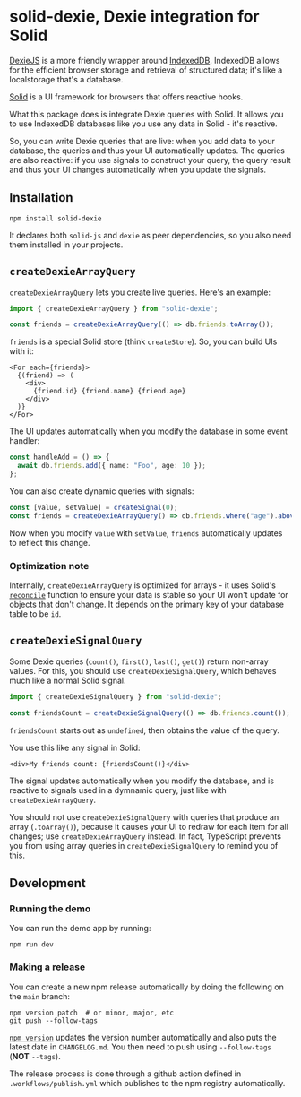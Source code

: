 # solid-dexie, Dexie integration for Solid

[DexieJS](https://dexie.org/) is a more friendly wrapper around
[IndexedDB](https://developer.mozilla.org/en-US/docs/Web/API/IndexedDB_API).
IndexedDB allows for the efficient browser storage and retrieval of structured
data; it's like a localstorage that's a database.

[Solid](https://www.solidjs.com/) is a UI framework for browsers that offers
reactive hooks.

What this package does is integrate Dexie queries with Solid. It allows you to
use IndexedDB databases like you use any data in Solid - it's reactive.

So, you can write Dexie queries that are live: when you add data to your
database, the queries and thus your UI automatically updates. The queries are
also reactive: if you use signals to construct your query, the query result and
thus your UI changes automatically when you update the signals.

## Installation

```shell
npm install solid-dexie
```

It declares both `solid-js` and `dexie` as peer dependencies, so you
also need them installed in your projects.

## `createDexieArrayQuery`

`createDexieArrayQuery` lets you create live queries. Here's an example:

```typescript
import { createDexieArrayQuery } from "solid-dexie";

const friends = createDexieArrayQuery(() => db.friends.toArray());
```

`friends` is a special Solid store (think `createStore`). So, you can build
UIs with it:

```tsx
<For each={friends}>
  {(friend) => (
    <div>
      {friend.id} {friend.name} {friend.age}
    </div>
  )}
</For>
```

The UI updates automatically when you modify the database in some event handler:

```typescript
const handleAdd = () => {
  await db.friends.add({ name: "Foo", age: 10 });
};
```

You can also create dynamic queries with signals:

```typescript
const [value, setValue] = createSignal(0);
const friends = createDexieArrayQuery() => db.friends.where("age").above(value()).toArray());
```

Now when you modify `value` with `setValue`, `friends` automatically updates to
reflect this change.

### Optimization note

Internally, `createDexieArrayQuery` is optimized for arrays - it uses Solid's
[`reconcile`](https://www.solidjs.com/docs/latest/api#reconcile) function to
ensure your data is stable so your UI won't update for objects that don't
change. It depends on the primary key of your database table to be `id`.

## `createDexieSignalQuery`

Some Dexie queries (`count()`, `first()`, `last()`, `get()`) return non-array
values. For this, you should use `createDexieSignalQuery`, which behaves much
like a normal Solid signal.

```typescript
import { createDexieSignalQuery } from "solid-dexie";

const friendsCount = createDexieSignalQuery(() => db.friends.count());
```

`friendsCount` starts out as `undefined`, then obtains the value of the query.

You use this like any signal in Solid:

```tsx
<div>My friends count: {friendsCount()}</div>
```

The signal updates automatically when you modify the database, and is reactive
to signals used in a dymnamic query, just like with `createDexieArrayQuery`.

You should not use `createDexieSignalQuery` with queries that produce an array
(`.toArray()`), because it causes your UI to redraw for each item for all
changes; use `createDexieArrayQuery` instead. In fact, TypeScript prevents you
from using array queries in `createDexieSignalQuery` to remind you of this.

## Development

### Running the demo

You can run the demo app by running:

```shell
npm run dev
```

### Making a release

You can create a new npm release automatically by doing the following on the
`main` branch:

```shell
npm version patch  # or minor, major, etc
git push --follow-tags
```

[`npm version`](https://docs.npmjs.com/cli/v8/commands/npm-version) updates the
version number automatically and also puts the latest date in `CHANGELOG.md`.
You then need to push using `--follow-tags` (**NOT** `--tags`).

The release process is done through a github action defined in
`.workflows/publish.yml` which publishes to the npm registry automatically.

